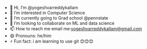 - 👋 Hi, I’m @yogeshvarreddykallam
- 👀 I’m interested in Computer Science
- 🌱 I’m currently going to Grad school @pennstate
- 💞️ I’m looking to collaborate on ML and data science
- 📫 How to reach me email me:yogeshvarreddykallam@gmail.com
- 😄 Pronouns: he/him
- ⚡ Fun fact: i am learning to use git 😊😊😊

<!---
yogeshvarreddykallam/yogeshvarreddykallam is a ✨ special ✨ repository because its `README.md` (this file) appears on your GitHub profile.
You can click the Preview link to take a look at your changes.
--->
